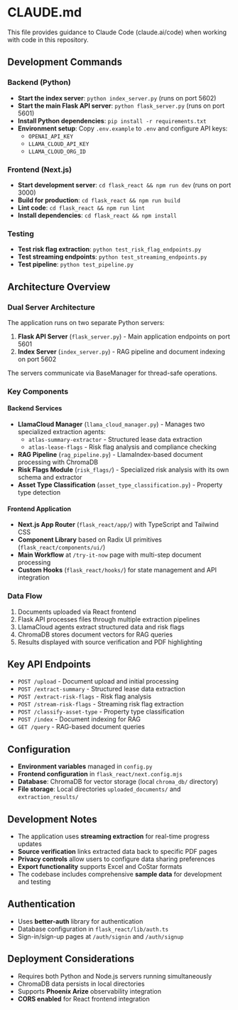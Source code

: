 # CLAUDE.md

This file provides guidance to Claude Code (claude.ai/code) when working with code in this repository.

## Development Commands

### Backend (Python)
- **Start the index server**: `python index_server.py` (runs on port 5602)
- **Start the main Flask API server**: `python flask_server.py` (runs on port 5601)
- **Install Python dependencies**: `pip install -r requirements.txt`
- **Environment setup**: Copy `.env.example` to `.env` and configure API keys:
  - `OPENAI_API_KEY`
  - `LLAMA_CLOUD_API_KEY`
  - `LLAMA_CLOUD_ORG_ID`

### Frontend (Next.js)
- **Start development server**: `cd flask_react && npm run dev` (runs on port 3000)
- **Build for production**: `cd flask_react && npm run build`
- **Lint code**: `cd flask_react && npm run lint`
- **Install dependencies**: `cd flask_react && npm install`

### Testing
- **Test risk flag extraction**: `python test_risk_flag_endpoints.py`
- **Test streaming endpoints**: `python test_streaming_endpoints.py`
- **Test pipeline**: `python test_pipeline.py`

## Architecture Overview

### Dual Server Architecture
The application runs on two separate Python servers:
1. **Flask API Server** (`flask_server.py`) - Main application endpoints on port 5601
2. **Index Server** (`index_server.py`) - RAG pipeline and document indexing on port 5602

The servers communicate via BaseManager for thread-safe operations.

### Key Components

#### Backend Services
- **LlamaCloud Manager** (`llama_cloud_manager.py`) - Manages two specialized extraction agents:
  - `atlas-summary-extractor` - Structured lease data extraction
  - `atlas-lease-flags` - Risk flag analysis and compliance checking
- **RAG Pipeline** (`rag_pipeline.py`) - LlamaIndex-based document processing with ChromaDB
- **Risk Flags Module** (`risk_flags/`) - Specialized risk analysis with its own schema and extractor
- **Asset Type Classification** (`asset_type_classification.py`) - Property type detection

#### Frontend Application
- **Next.js App Router** (`flask_react/app/`) with TypeScript and Tailwind CSS
- **Component Library** based on Radix UI primitives (`flask_react/components/ui/`)
- **Main Workflow** at `/try-it-now` page with multi-step document processing
- **Custom Hooks** (`flask_react/hooks/`) for state management and API integration

### Data Flow
1. Documents uploaded via React frontend
2. Flask API processes files through multiple extraction pipelines
3. LlamaCloud agents extract structured data and risk flags
4. ChromaDB stores document vectors for RAG queries
5. Results displayed with source verification and PDF highlighting

## Key API Endpoints
- `POST /upload` - Document upload and initial processing
- `POST /extract-summary` - Structured lease data extraction
- `POST /extract-risk-flags` - Risk flag analysis
- `POST /stream-risk-flags` - Streaming risk flag extraction
- `POST /classify-asset-type` - Property type classification
- `POST /index` - Document indexing for RAG
- `GET /query` - RAG-based document queries

## Configuration
- **Environment variables** managed in `config.py`
- **Frontend configuration** in `flask_react/next.config.mjs`
- **Database**: ChromaDB for vector storage (local `chroma_db/` directory)
- **File storage**: Local directories `uploaded_documents/` and `extraction_results/`

## Development Notes
- The application uses **streaming extraction** for real-time progress updates
- **Source verification** links extracted data back to specific PDF pages
- **Privacy controls** allow users to configure data sharing preferences
- **Export functionality** supports Excel and CoStar formats
- The codebase includes comprehensive **sample data** for development and testing

## Authentication
- Uses **better-auth** library for authentication
- Database configuration in `flask_react/lib/auth.ts`
- Sign-in/sign-up pages at `/auth/signin` and `/auth/signup`

## Deployment Considerations
- Requires both Python and Node.js servers running simultaneously
- ChromaDB data persists in local directories
- Supports **Phoenix Arize** observability integration
- **CORS enabled** for React frontend integration